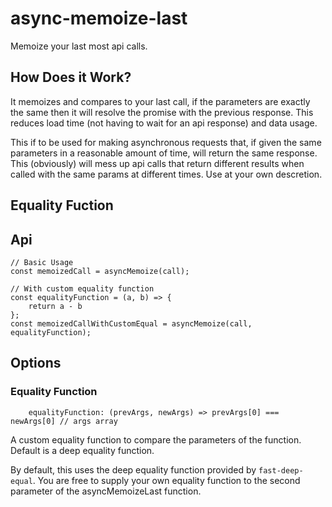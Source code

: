 # async-memoize-last

Memoize your last most api calls.

## How Does it Work?

It memoizes and compares to your last call, if the parameters are exactly the same then it will resolve the promise with the previous response. This reduces load time (not having to wait for an api response) and data usage.

This if to be used for making asynchronous requests that, if given the same parameters in a reasonable amount of time, will return the same response. This (obviously) will mess up api calls that return different results when called with the same params at different times. Use at your own descretion.

## Equality Fuction

## Api

```
// Basic Usage
const memoizedCall = asyncMemoize(call);

// With custom equality function
const equalityFunction = (a, b) => {
    return a - b
};
const memoizedCallWithCustomEqual = asyncMemoize(call, equalityFunction);
```

## Options

### Equality Function

```
    equalityFunction: (prevArgs, newArgs) => prevArgs[0] === newArgs[0] // args array
```

A custom equality function to compare the parameters of the function. Default is a deep equality function.

By default, this uses the deep equality function provided by `fast-deep-equal`. You are free to supply your own equality function to the second parameter of the asyncMemoizeLast function.

